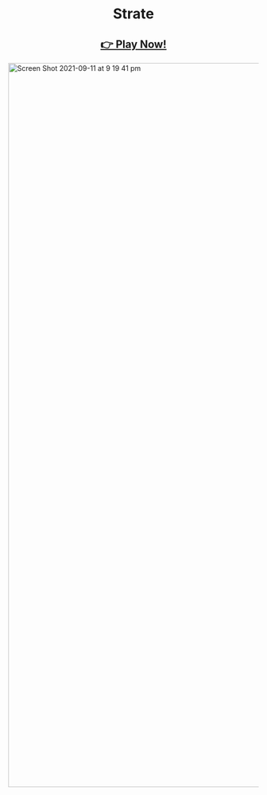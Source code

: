 <h1 align="center">Strate</h1>

<a href="https://dturnip.github.io/strate"><h2 align="center">👉 Play Now!</h2></a>

<img width="1456" alt="Screen Shot 2021-09-11 at 9 19 41 pm" src="https://user-images.githubusercontent.com/73105504/132946117-2983ea32-e74f-4b1b-b173-225bb9ca2e32.png">
